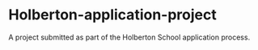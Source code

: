 # Holberton-application-project
A project submitted as part of the Holberton School application process.
